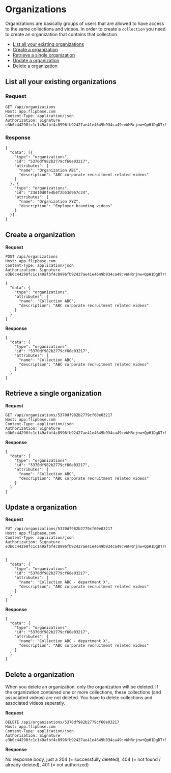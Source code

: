 # Organizations

Organizations are basically groups of users that are allowed to have access to the same collections and videos. In order to create a `collection` you need to create an organization that contains that collection.

- [List all your existing organizations](#list-all-your-existing-organizations)
- [Create a organization](#create-a-organization)
- [Retrieve a single organization](#retrieve-a-single-organization)
- [Update a organization](#update-a-organization)
- [Delete a organization](#delete-a-organization)

## List all your existing organizations

### Request

    GET /api/organizations
    Host: app.flipbase.com
    Content-Type: application/json
    Authorization: Signature e3b0c44298fc1c149afbf4c8996fb92427ae41e4649b934ca49:vWHRrjnw+QpH1DgDTrR5Lpa9vqP14toWz0X2Tdp3/Ck=

### Response

    {
      "data": [{
        "type": "organizations",
        "id": "5370df982b2779cf60e03217",
        "attributes": {
          "name": "Organization ABC",
          "description": "ABC corporate recruitment related videos"
        }
      }, {
        "type": "organizations",
        "id": "23d10d0fe4b4f2b53d967c24",
        "attributes": {
          "name": "Organization XYZ",
          "description": "Employer branding videos"
        }      
      }]
    }

## Create a organization

**Request**

    POST /api/organizations
    Host: app.flipbase.com
    Content-Type: application/json
    Authorization: Signature e3b0c44298fc1c149afbf4c8996fb92427ae41e4649b934ca49:vWHRrjnw+QpH1DgDTrR5Lpa9vqP14toWz0X2Tdp3/Ck=

    {
      "data": {
        "type": "organizations",
        "attributes": {
          "name": "Collection ABC",
          "description": "ABC corporate recruitment related videos"
        }
      }
    }

**Response**

    {
      "data": {
        "type": "organizations",
        "id": "5370df982b2779cf60e03217",
        "attributes": {
          "name": "Collection ABC",
          "description": "ABC corporate recruitment related videos"
        }
      }
    }

## Retrieve a single organization

**Request**

    GET /api/organizations/5370df982b2779cf60e03217
    Host: app.flipbase.com
    Content-Type: application/json
    Authorization: Signature e3b0c44298fc1c149afbf4c8996fb92427ae41e4649b934ca49:vWHRrjnw+QpH1DgDTrR5Lpa9vqP14toWz0X2Tdp3/Ck=

**Response**

    {
      "data": {
        "type": "organizations",
        "id": "5370df982b2779cf60e03217",
        "attributes": {
          "name": "Collection ABC",
          "description": "ABC corporate recruitment related videos"
        }
      }
    }

## Update a organization
**Request**

    PUT /api/organizations/5370df982b2779cf60e03217
    Host: app.flipbase.com
    Content-Type: application/json
    Authorization: Signature e3b0c44298fc1c149afbf4c8996fb92427ae41e4649b934ca49:vWHRrjnw+QpH1DgDTrR5Lpa9vqP14toWz0X2Tdp3/Ck=


    {
      "data": {
        "type": "organizations",
        "id": "5370df982b2779cf60e03217",
        "attributes": {
          "name": "Collection ABC - department X",
          "description": "ABC corporate recruitment related videos"
        }
      }
    }

**Response**

    {
      "data": {
        "type": "organizations",
        "id": "5370df982b2779cf60e03217",
        "attributes": {
          "name": "Collection ABC - department X",
          "description": "ABC corporate recruitment related videos"
        }
      }
    }

## Delete a organization

When you delete an organization, only the organization will be deleted. If the organization contained one or more collections, these collections (and associated videos) are not deleted. You have to delete collections and associated videos seperatly.

**Request**

    DELETE /api/organizations/5370df982b2779cf60e03217
    Host: app.flipbase.com
    Content-Type: application/json
    Authorization: Signature e3b0c44298fc1c149afbf4c8996fb92427ae41e4649b934ca49:vWHRrjnw+QpH1DgDTrR5Lpa9vqP14toWz0X2Tdp3/Ck=

**Response**

No response body, just a 204 (= successfully deleted), 404 (= not found / already deleted), 401 (= not authorized)
